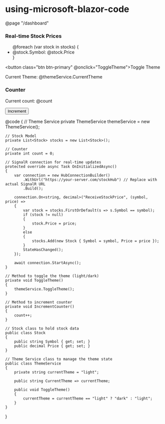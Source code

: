 # using-microsoft-blazor-code

@page "/dashboard"

<h3>Real-time Stock Prices</h3>

<ul>
    @foreach (var stock in stocks)
    {
        <li>@stock.Symbol: @stock.Price</li>
    }
</ul>

<button class="btn btn-primary" @onclick="ToggleTheme">Toggle Theme</button>
<p>Current Theme: @themeService.CurrentTheme</p>

<h3>Counter</h3>
<p>Current count: @count</p>
<button class="btn btn-secondary" @onclick="IncrementCounter">Increment</button>

@code {
    // Theme Service
    private ThemeService themeService = new ThemeService();

    // Stock Model
    private List<Stock> stocks = new List<Stock>();

    // Counter
    private int count = 0;

    // SignalR connection for real-time updates
    protected override async Task OnInitializedAsync()
    {
        var connection = new HubConnectionBuilder()
            .WithUrl("https://your-server.com/stockHub") // Replace with actual SignalR URL
            .Build();

        connection.On<string, decimal>("ReceiveStockPrice", (symbol, price) =>
        {
            var stock = stocks.FirstOrDefault(s => s.Symbol == symbol);
            if (stock != null)
            {
                stock.Price = price;
            }
            else
            {
                stocks.Add(new Stock { Symbol = symbol, Price = price });
            }
            StateHasChanged();
        });

        await connection.StartAsync();
    }

    // Method to toggle the theme (light/dark)
    private void ToggleTheme()
    {
        themeService.ToggleTheme();
    }

    // Method to increment counter
    private void IncrementCounter()
    {
        count++;
    }

    // Stock class to hold stock data
    public class Stock
    {
        public string Symbol { get; set; }
        public decimal Price { get; set; }
    }

    // Theme Service class to manage the theme state
    public class ThemeService
    {
        private string currentTheme = "light";

        public string CurrentTheme => currentTheme;

        public void ToggleTheme()
        {
            currentTheme = currentTheme == "light" ? "dark" : "light";
        }
    }
}
